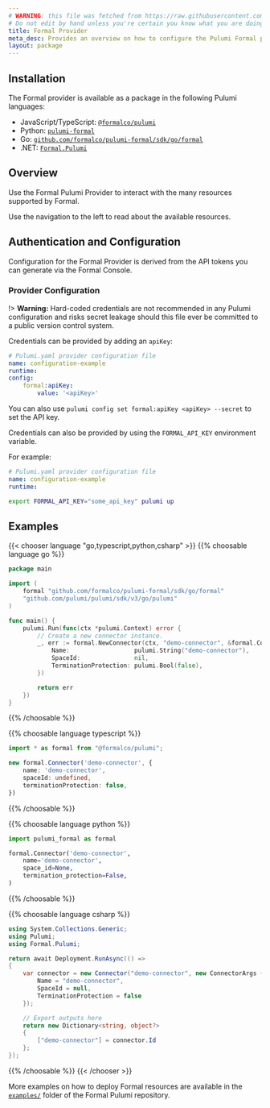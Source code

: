 ```yaml
---
# WARNING: this file was fetched from https://raw.githubusercontent.com/formalco/pulumi-formal/v1.0.2/docs/_index.md
# Do not edit by hand unless you're certain you know what you are doing!
title: Formal Provider
meta_desc: Provides an overview on how to configure the Pulumi Formal provider.
layout: package
---
```


## Installation

The Formal provider is available as a package in the following Pulumi languages:

* JavaScript/TypeScript: [`@formalco/pulumi`](https://www.npmjs.com/package/@formalco/pulumi)
* Python: [`pulumi-formal`](https://pypi.org/project/pulumi-formal/)
* Go: [`github.com/formalco/pulumi-formal/sdk/go/formal`](https://pkg.go.dev/github.com/formalco/pulumi-formal/sdk/go/formal)
* .NET: [`Formal.Pulumi`](https://www.nuget.org/packages/Formal.Pulumi)

## Overview

Use the Formal Pulumi Provider to interact with the
many resources supported by Formal.

Use the navigation to the left to read about the available resources.

## Authentication and Configuration

Configuration for the Formal Provider is derived from the API tokens you can generate via the Formal Console.

### Provider Configuration

!> **Warning:** Hard-coded credentials are not recommended in any Pulumi
configuration and risks secret leakage should this file ever be committed to a
public version control system.

Credentials can be provided by adding an `apiKey`:

```yaml
# Pulumi.yaml provider configuration file
name: configuration-example
runtime:
config:
    formal:apiKey:
        value: '<apiKey>'
```

You can also use `pulumi config set formal:apiKey <apiKey> --secret` to set the API key.

Credentials can also be provided by using the `FORMAL_API_KEY` environment variable.

For example:
```yaml
# Pulumi.yaml provider configuration file
name: configuration-example
runtime:

```

```bash
export FORMAL_API_KEY="some_api_key" pulumi up
```

## Examples

{{< chooser language "go,typescript,python,csharp" >}}
{{% choosable language go %}}
```go
package main

import (
    formal "github.com/formalco/pulumi-formal/sdk/go/formal"
    "github.com/pulumi/pulumi/sdk/v3/go/pulumi"
)

func main() {
    pulumi.Run(func(ctx *pulumi.Context) error {
        // Create a new connector instance.
        _, err := formal.NewConnector(ctx, "demo-connector", &formal.ConnectorArgs{
            Name:                  pulumi.String("demo-connector"),
            SpaceId:               nil,
            TerminationProtection: pulumi.Bool(false),
        })

        return err
    })
}
```
{{% /choosable %}}

{{% choosable language typescript %}}
```typescript
import * as formal from "@formalco/pulumi";

new formal.Connector('demo-connector', {
    name: 'demo-connector',
    spaceId: undefined,
    terminationProtection: false,
})
```
{{% /choosable %}}

{{% choosable language python %}}
```python
import pulumi_formal as formal

formal.Connector('demo-connector',
    name='demo-connector',
    space_id=None,
    termination_protection=False,
)
```
{{% /choosable %}}

{{% choosable language csharp %}}
```csharp
using System.Collections.Generic;
using Pulumi;
using Formal.Pulumi;

return await Deployment.RunAsync(() =>
{
    var connector = new Connector("demo-connector", new ConnectorArgs {
        Name = "demo-connector",
        SpaceId = null,
        TerminationProtection = false
    });

    // Export outputs here
    return new Dictionary<string, object?>
    {
        ["demo-connector"] = connector.Id
    };
});
```
{{% /choosable %}}
{{< /chooser >}}

More examples on how to deploy Formal resources are available in the [`examples/`](https://github.com/formalco/pulumi-formal/tree/main/examples) folder of the Formal Pulumi repository.